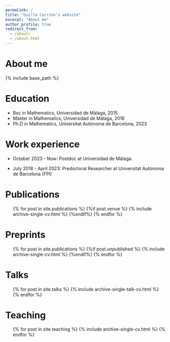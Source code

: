 ```yaml
---
permalink: /
title: "Guille Carrión's website"
excerpt: "About me"
author_profile: true
redirect_from: 
  - /about/
  - /about.html
---
```


About me
====

{% include base_path %}

Education
======
* Bsc in Mathematics, Universidad de Málaga, 2015
* Master in Mathematics, Universidad de Málaga, 2016
* Ph.D in Mathematics, Universitat Autònoma de Barcelona, 2023

Work experience
======
* October 2023 - Now: Postdoc at Universidad de Málaga.

* July 2018 - April 2023: Predoctoral Researcher at Universitat Autònoma de Barcelona (FPI)
  

Publications
======
  <ul>{% for post in site.publications %}
    {%if post.venue %}
      {% include archive-single-cv.html %}
    {%endif%}
  {% endfor %}</ul>

Preprints
======
  <ul>{% for post in site.publications %}
  {%if post.unpublished %}
      {% include archive-single-cv.html %}
  {%endif%}
  {% endfor %}</ul>
  
Talks
======
  <ul>{% for post in site.talks %}
    {% include archive-single-talk-cv.html %}
  {% endfor %}</ul>
  
Teaching
======
  <ul>{% for post in site.teaching %}
    {% include archive-single-cv.html %}
  {% endfor %}</ul>
  

